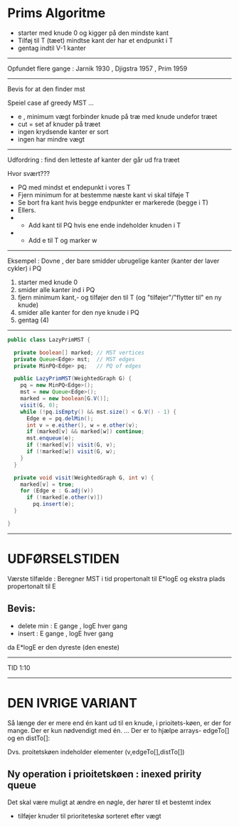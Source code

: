 # Prims Algoritme

 - starter med knude 0 og kigger på den mindste kant
 - Tilføj til T (tæet) mindtse kant der har et endpunkt i T
 - gentag indtil V-1 kanter

-----------------------------------------------------------------------------------------------

Opfundet flere gange : Jarnik 1930 , Djigstra 1957 , Prim 1959

-----------------------------------------------------------------------------------------------
Bevis for at den finder mst

Speiel case af greedy MST ...

- e , minimum vægt forbinder knude på træ med knude undefor træet
-  cut = set af knuder på træet
- ingen krydsende kanter er sort
- ingen har mindre vægt

-----------------------------------------------------------------------------------------------

 Udfordring : find den letteste af kanter der går ud fra træet

 Hvor svært???

- PQ med mindst et endepunkt i vores T
- Fjern minimum for at bestemme næste kant vi skal tilføje T
- Se bort fra kant hvis begge endpunkter er markerede (begge i T)
- Ellers.
- - Add kant til PQ hvis ene ende indeholder knuden i T
- - Add e til T og marker w  

-----------------------------------------------------------------------------------------------

Eksempel : Dovne , der bare smidder ubrugelige kanter (kanter der laver cykler) i PQ

1. starter med knude 0
2. smider alle kanter ind i PQ
3. fjern minimum kant,- og tilføjer den til T (og "tilføjer"/"flytter til" en ny knude)
4. smider alle kanter for den nye knude i PQ
5. gentag (4)

-----------------------------------------------------------------------------------------------
```java
public class LazyPrimMST {

  private boolean[] marked; // MST vertices
  private Queue<Edge> mst;  // MST edges
  private MinPQ<Edge> pq;   // PQ of edges

  public LazyPrimMST(WeightedGraph G) {
    pq = new MinPQ<Edge>();
    mst = new Queue<Edge>();
    marked = new boolean[G.V()];
    visit(G, 0);
    while (!pq.isEmpty() && mst.size() < G.V() - 1) {
      Edge e = pq.delMin();
      int v = e.either(), w = e.other(v);
      if (marked[v] && marked[w]) continue;
      mst.enqueue(e);
      if (!marked[v]) visit(G, v);
      if (!marked[w]) visit(G, w);
    }
  }

  private void visit(WeightedGraph G, int v) {
    marked[v] = true;
    for (Edge e : G.adj(v))
      if (!marked[e.other(v)])
        pq.insert(e);
  }

}
```

-----------------------------------------------------------------------------------------------

# UDFØRSELSTIDEN

Værste tilfælde : Beregner MST i tid propertonalt til E*logE og ekstra plads propertonalt til E

## Bevis:
- delete min : E gange , logE hver gang
- insert : E gange , logE hver gang

da E*logE er den dyreste (den eneste)

-----------------------------------------------------------------------------------------------

TID 1:10

-----------------------------------------------------------------------------------------------


# DEN IVRIGE VARIANT
Så længe der er mere end én kant ud til en knude, i prioitets-køen, er der for mange.
Der er kun nødvendigt med én.
...
Der er to hjælpe arrays- edgeTo[] og en distTo[]:

Dvs. proitetskøen indeholder elementer (v,edgeTo[],distTo[])

## Ny operation i prioitetskøen : inexed pririty queue
Det skal være muligt at ændre en nøgle, der hører til et bestemt index



- tilføjer knuder til prioriteteskø sorteret efter vægt  
